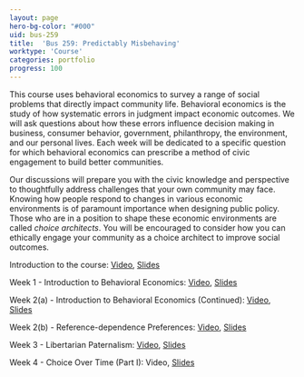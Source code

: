```yaml
---
layout: page
hero-bg-color: "#000"
uid: bus-259
title:  'Bus 259: Predictably Misbehaving'
worktype: 'Course'
categories: portfolio
progress: 100
---
```


<p>This course uses behavioral economics to survey a range of social problems that directly impact community life.	 Behavioral economics is the study of how systematic errors in judgment impact economic outcomes. We will ask questions about how these errors influence decision making in business, consumer behavior, government, philanthropy, the environment, and our personal lives. Each week will be dedicated to a specific question for which behavioral economics can prescribe a method of civic engagement to build better communities.</p>

<p>Our discussions will prepare you with the civic knowledge and perspective to thoughtfully address challenges that your own community may face. Knowing how people respond to changes in various economic environments is of paramount importance when designing public policy. Those who are in a position to shape these economic environments are called <em>choice architects</em>. You will be encouraged to consider how you can ethically engage your community as a choice architect to improve social outcomes.</p>

Introduction to the course: [Video](https://www.youtube.com/watch?v=2nw3x_bBJxQ), [Slides](https://josh-r-foster.github.io/courses/bus-259/lectures/0-syllabus.html)

Week 1 - Introduction to Behavioral Economics: [Video](https://us-lti.bbcollab.com/recording/75d2520281874130aabcbe4c52e6bebb), [Slides](https://josh-r-foster.github.io/courses/bus-259/lectures/1-introduction.html)

Week 2(a) - Introduction to Behavioral Economics (Continued): [Video](https://www.youtube.com/watch?v=EY5JGFepubs), [Slides](https://josh-r-foster.github.io/courses/bus-259/lectures/1-introduction.html)

Week 2(b) - Reference-dependence Preferences: [Video](https://www.youtube.com/watch?v=T3pw-XiuFWk), [Slides](https://josh-r-foster.github.io/courses/bus-259/lectures/2-reference-dependence.html)

Week 3 - Libertarian Paternalism: [Video](https://www.youtube.com/watch?v=QBySaxnA1oY), [Slides](https://josh-r-foster.github.io/courses/bus-259/lectures/3-libertarian-paternalism.html)

Week 4 - Choice Over Time (Part I): Video, [Slides](https://josh-r-foster.github.io/courses/bus-259/lectures/4-choice-over-time.html) 
